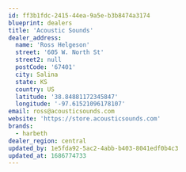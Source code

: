 ```yaml
---
id: ff3b1fdc-2415-44ea-9a5e-b3b8474a3174
blueprint: dealers
title: 'Acoustic Sounds'
dealer_address:
  name: 'Ross Helgeson'
  street: '605 W. North St'
  street2: null
  postCode: '67401'
  city: Salina
  state: KS
  country: US
  latitude: '38.84881172345847'
  longitude: '-97.61521096178107'
email: ross@acousticsounds.com
website: 'https://store.acousticsounds.com'
brands:
  - harbeth
dealer_region: central
updated_by: 1e5fda92-5ac2-4abb-b403-8041edf0b4c3
updated_at: 1686774733
---
```

